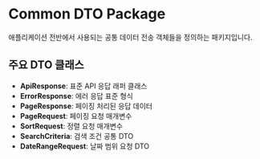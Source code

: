 # Common DTO Package

애플리케이션 전반에서 사용되는 공통 데이터 전송 객체들을 정의하는 패키지입니다.

## 주요 DTO 클래스

- **ApiResponse<T>**: 표준 API 응답 래퍼 클래스
- **ErrorResponse**: 에러 응답 표준 형식
- **PageResponse<T>**: 페이징 처리된 응답 데이터
- **PageRequest**: 페이징 요청 매개변수
- **SortRequest**: 정렬 요청 매개변수
- **SearchCriteria**: 검색 조건 공통 DTO
- **DateRangeRequest**: 날짜 범위 요청 DTO
